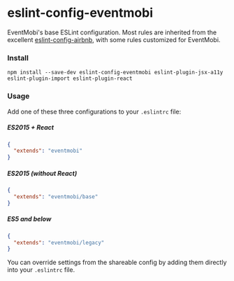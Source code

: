 # eslint-config-eventmobi
EventMobi's base ESLint configuration. Most rules are inherited from the excellent [eslint-config-airbnb](https://github.com/airbnb/javascript/tree/master/packages/eslint-config-airbnb), with some rules customized for EventMobi.

### Install

```shell
npm install --save-dev eslint-config-eventmobi eslint-plugin-jsx-a11y eslint-plugin-import eslint-plugin-react
```

### Usage
Add one of these three configurations to your `.eslintrc` file:

##### ES2015 + React
```json
{
  "extends": "eventmobi"
}
```

##### ES2015 (without React)
```json
{
  "extends": "eventmobi/base"
}
```

##### ES5 and below
```json
{
  "extends": "eventmobi/legacy"
}
```

You can override settings from the shareable config by adding them directly into your `.eslintrc` file.
